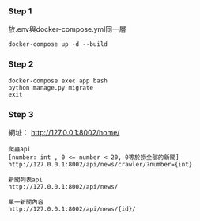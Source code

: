 ### Step 1
放.env與docker-compose.yml同一層

```
docker-compose up -d --build
```

### Step 2
```
docker-compose exec app bash
python manage.py migrate
exit
```

### Step 3
網址： http://127.0.0.1:8002/home/
```
爬蟲api
[number: int , 0 <= number < 20, 0等於撈全部的新聞]
http://127.0.0.1:8002/api/news/crawler/?number={int}

新聞列表api
http://127.0.0.1:8002/api/news/

單一新聞內容
http://127.0.0.1:8002/api/news/{id}/
```

